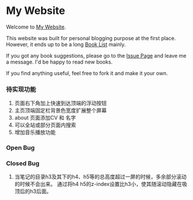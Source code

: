 # My Website

Welcome to [My Website](https://lovefluffy.github.io).

This website was built for personal blogging purpose at the first place. However, it ends up to be a long [Book List](https://lovefluffy.github.io/booknotes/myBooklist.html)  mainly.

If you got any book suggestions, please go to the [Issue Page](https://github.com/loveFluffy/loveFluffy.github.io/issues) and leave me a message. I'd be happy to read new books.

If you find anything useful, feel free to fork it and make it your own.

### 待实现功能

1. 页面右下角加上快速到达顶端的浮动按钮
2. 主页顶端固定栏背景色宽度扩展整个屏幕
3. about 页面添加CV 和 名字
4. 可以全站或部分页面内搜索
5. 增加音乐播放功能

### Open Bug



### Closed Bug

1. 当笔记的目录h3及其下的h4、h5等的总高度超过一屏的时候，多余部分滚动的时候不会出来。
通过将h4 h5的z-index设置比h3小，使其随滚动隐藏在吸顶后的h3后面。